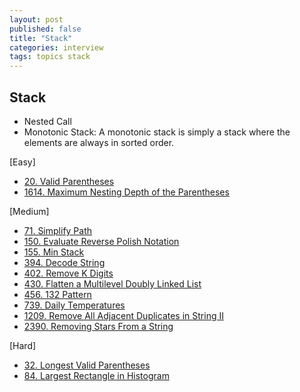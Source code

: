 ```yaml
---
layout: post
published: false
title: "Stack"
categories: interview
tags: topics stack
---
```


## Stack

- Nested Call
- Monotonic Stack: A monotonic stack is simply a stack where the elements are always in sorted order.

[Easy]
- [20. Valid Parentheses](/interview/2023/02/20/valid-parentheses/)
- [1614. Maximum Nesting Depth of the Parentheses](problems/2023-05-21-maximum-nesting-depth-of-the-parentheses.md)

[Medium]
- [71. Simplify Path](problems/2023-05-19-simplify-path.md)
- [150. Evaluate Reverse Polish Notation](/interview/2023/05/21/evaluate-reverse-polish-notation/)
- [155. Min Stack](/interview/2023/05/21/min-stack/)
- [394. Decode String](/interview/2023/05/21/decode-string/)
- [402. Remove K Digits](/interview/2023/05/21/remove-k-digits/)
- [430. Flatten a Multilevel Doubly Linked List](/interview/2023/05/22/flatten-a-multilevel-doubly-linked-list/)
- [456. 132 Pattern](/interview/2023/05/21/132-pattern/)
- [739. Daily Temperatures](/interview/2023/04/16/daily-temperatures/)
- [1209. Remove All Adjacent Duplicates in String II](/interview/2023/05/21/remove-all-adjacent-duplicates-in-string-ii/)
- [2390. Removing Stars From a String](/interview/2023/05/21/removing-stars-from-a-string/)

[Hard]
- [32. Longest Valid Parentheses](/interview/2023/05/21/longest-valid-parentheses/)
- [84. Largest Rectangle in Histogram](/interview/2023/05/21/largest-rectangle-in-histogram/)